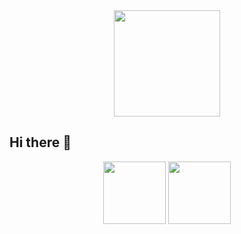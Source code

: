 <div class="header" align="center">
      <img src ="https://i.giphy.com/media/v1.Y2lkPTc5MGI3NjExeTBiMnE0cTR0dDVqZjR4dW93MXhseHc5NzFkMTN3d2Zwc205ejBvbCZlcD12MV9pbnRlcm5hbF9naWZfYnlfaWQmY3Q9Zw/O5YEgIWPd2TlR6NHfg/giphy.gif" height=170>
</div>


## Hi there 👋
<div class= "header" align="center">
       <img src="https://i.giphy.com/media/v1.Y2lkPTc5MGI3NjExYWdtcGc2MnFlZmZydnczOXRhemtuYjF6OTBqc2psYW85dmJ1OHZ2eiZlcD12MV9pbnRlcm5hbF9naWZfYnlfaWQmY3Q9Zw/PhUhsroF1r0I8fAKbj/giphy.gif" width=100>
      <img src="https://i.giphy.com/media/v1.Y2lkPTc5MGI3NjExaHR1Z3NrYzZpdzNpZDB1ZDF5anNwcmJzZTIybnk3N3lhNmltcWNwYiZlcD12MV9pbnRlcm5hbF9naWZfYnlfaWQmY3Q9cw/KYBnCWw9zKqOXw39W0/giphy.gif" width=100>
</div>
<!--
**Neermita18/Neermita18** is a ✨ _special_ ✨ repository because its `README.md` (this file) appears on your GitHub profile.

Here are some ideas to get you started:

- 🔭 I’m currently working on ...
- 🌱 I’m currently learning ...
- 👯 I’m looking to collaborate on ...
- 🤔 I’m looking for help with ...
- 💬 Ask me about ...
- 📫 How to reach me: ...
- 😄 Pronouns: ...
- ⚡ Fun fact: ...
-->
